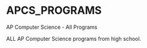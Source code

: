 # APCS_PROGRAMS
 AP Computer Science - All Programs

ALL AP Computer Science programs from high school.